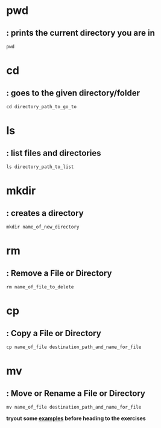 # pwd
## : prints the current directory you are in
    pwd
# cd 
## : goes to the given directory/folder
    cd directory_path_to_go_to
# ls 
## : list files and directories
    ls directory_path_to_list
# mkdir 
## : creates a directory
    mkdir name_of_new_directory
# rm  
## : Remove a File or Directory
    rm name_of_file_to_delete

# cp 
## : Copy a File or Directory
    cp name_of_file destination_path_and_name_for_file
# mv 
## : Move or Rename a File or Directory
    mv name_of_file destination_path_and_name_for_file

**tryout some [examples](https://github.com/ROT101/learn_something/blob/main/linux%20basics/navigation_and_file_managing/2_navigation_and_file_managment.md) before heading to the exercises**
